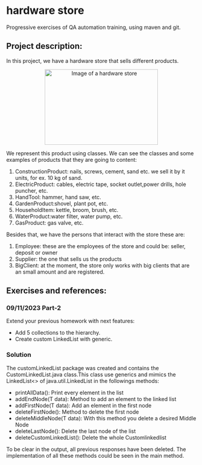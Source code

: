# hardware store
Progressive exercises of QA automation training, using maven and git.

## Project description:
In this project, we have a hardware store that sells different products.

<p align="center">
<img src="https://t4.ftcdn.net/jpg/03/39/67/57/360_F_339675724_zKIsiEcSss6x2KOXUfHMfBrK9b0qbYCQ.jpg" alt="Image of a hardware store" width="300" height="200">
</p>

We represent this product using classes.
We can see the classes and some examples of products that they are going to content:
1. ConstructionProduct: nails, screws, cement, sand etc. we sell it by it units, for ex.
   10 kg of sand.
2. ElectricProduct: cables, electric tape, socket outlet,power drills, hole puncher, etc.
3. HandTool: hammer, hand saw, etc.
4. GardenProduct:shovel, plant pot, etc.
5. HouseholdItem: kettle, broom, brush, etc.
6. WaterProduct:water filter, water pump, etc.
7. GasProduct: gas valve, etc.

Besides that, we have the persons that interact with the store these are:
1. Employee: these are the employees of the store and could be: seller, deposit or owner
2. Supplier: the one that sells us the products
3. BigClient: at the moment, the store only works with big clients that are an small amount and are registered.

## Exercises and references:

### 09/11/2023 Part-2

Extend your previous homework with next features:
* Add 5 collections to the hierarchy.
* Create custom LinkedList with generic.

### Solution

The customLinkedList package was created and contains the CustomLinkedList.java
class.This class use generics and mimics the LinkedList<> of java.util.LinkedList in the followings
methods:
* printAllData(): Print every element in the list
* addEndNode(T data): Method to add an element to the linked list
* addFirstNode(T data): Add an element in the first node
* deleteFirstNode(): Method to delete the first node
* deleteMiddleNode(T data): With this method you delete a desired Middle Node
* deleteLastNode(): Delete the last node of the list
* deleteCustomLinkedList(): Delete the whole Customlinkedlist

To be clear in the output, all previous responses have been deleted.
The implementation of all these methods could be seen in the main method.
